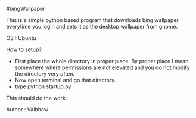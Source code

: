 #bingWallpaper

This is a simple python based program that downloads bing wallpaper everytime you login and sets it as the desktop wallpaper from gnome.

OS	:	Ubuntu

How to setup?
<ul>
<li>First place the whole directory in proper place. By proper place I mean somewhere where permissions are not elevated and you do not modify the directory very often.</li>
<li>Now open terminal and go that directory.</li>
<li>type python startup.py</li>
</ul>

This should do the work.

Author	:	Vaibhaw
